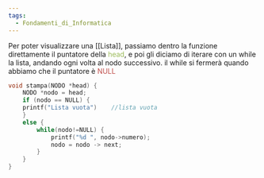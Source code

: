 ```yaml
---
tags:
  - Fondamenti_di_Informatica
---
```

Per poter visualizzare una [[Lista]], passiamo dentro la funzione direttamente il puntatore della <font color="#9bbb59">head</font>, e poi gli diciamo di iterare con un while la lista, andando ogni volta al nodo successivo. il while si fermerà quando abbiamo che il puntatore è <font color="#c0504d">NULL</font>

```C
void stampa(NODO *head) {
	NODO *nodo = head;
	if (nodo == NULL) {
	printf("Lista vuota")    //lista vuota
	}
	else {
		while(nodo!=NULL) {
			printf("%d ", nodo->numero);
			nodo = nodo -> next;
		}
	}
}
```